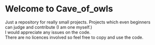 # Welcome to Cave_of_owls #
 Just a repository for really small projects.
 Projects which even beginners can judge and contribute (I am one myself.)  
 I would appreciate any issues on the code.  
 There are no licences involved so feel free to copy and use the code.
